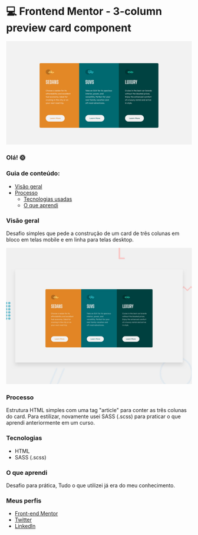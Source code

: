 # 💻 Frontend Mentor - 3-column preview card component

![Prévia da minha resolução para o desafio, página de avaliação](./design/screenshot.png)

### Olá! 🌞

### Guia de conteúdo:

- [Visão geral](#visao-geral)
- [Processo](#processo)
  - [Tecnologias usadas](#tecnologias)
  - [O que aprendi](#o-que-aprendi)

### Visão geral
Desafio simples que pede a construção de um card de três colunas em bloco em telas mobile e em linha para telas desktop.

![Prévia do design para a construção do card (desktop).](./design/desktop-preview.jpg)

### Processo
Estrutura HTML simples com uma tag "article" para conter as três colunas do card. Para estilizar, novamente usei SASS (.scss) para praticar o que aprendi anteriormente em um curso.

### Tecnologias
- HTML
- SASS (.scss)

### O que aprendi
Desafio para prática, Tudo o que utilizei já era do meu conhecimento.

### Meus perfis
   - [Front-end Mentor](https://www.frontendmentor.io/profile/instmi)
   - [Twitter](https://twitter.com/instmi_studies)
   - [LinkedIn](https://www.linkedin.com/in/milenaoandrade/)